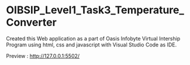 # OIBSIP_Level1_Task3_Temperature_Converter
Created this Web application as a part of Oasis Infobyte Virtual Intership Program using html, css and javascript with Visual Studio Code as IDE.

Preview : http://127.0.0.1:5502/
